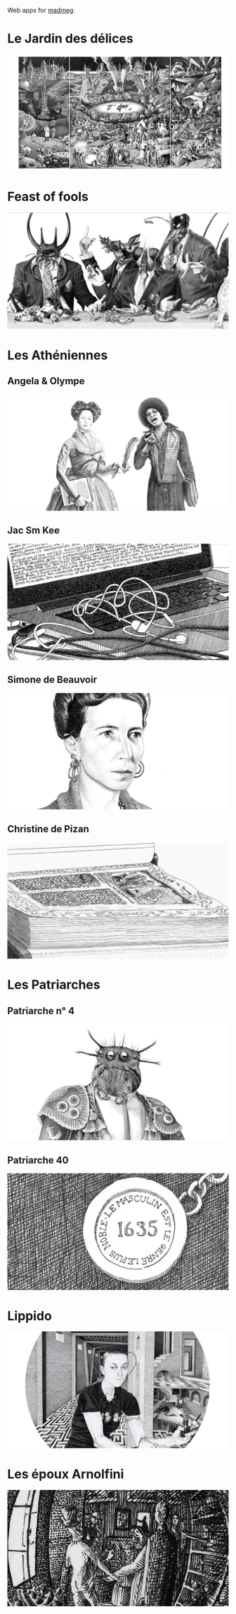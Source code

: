 Web apps for [madmeg](http://madmeg.org/).


# Le Jardin des délices

[![](delizie/vignette-1200x630.jpg)](http://madmeg.org/delizie/)


# Feast of fools

[![](feastoffools/vignette-1200x630.jpg)](http://madmeg.org/feastoffools/)


# Les Athéniennes

## Angela &amp; Olympe

[![](athena/vignette-1200x630.jpg)](http://madmeg.org/athena/)


## Jac Sm Kee

[![](jacsmkee/vignette-1200x630.jpg)](http://madmeg.org/jacsmkee/)


## Simone de Beauvoir

[![](simone/vignette-1200x630.jpg)](http://madmeg.org/simone/)


## Christine de Pizan

[![](christine/vignette-1200x630.jpg)](http://madmeg.org/christine/)


# Les Patriarches

## Patriarche n° 4

[![](p4/vignette-1200x630.jpg)](http://madmeg.org/p4/)


## Patriarche 40

[![](p40/vignette-1200x630.jpg)](http://madmeg.org/p40/)


# Lippido

[![](lippido/vignette-1200x630.jpg)](http://madmeg.org/lippido/)


# Les époux Arnolfini

[![](epoux/vignette-1200x630.jpg)](http://madmeg.org/epoux/)


